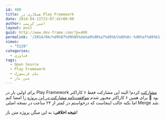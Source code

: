 ```yaml
---
id: 400
title: همکاری در Play Framework
date: 2014-04-11T23:07:42+00:00
author: امیر کریمی
layout: post
guid: http://www.dev-frame.com/?p=400
permalink: '/2014/04/%d9%87%d9%85%da%a9%d8%a7%d8%b1%db%8c-%d8%af%d8%b1-play-framework/'
views:
  - "5129"
categories:
  - فناوری
tags:
  - Open Source
  - Play Framework
  - پلی فریمورک
  - متن باز
---
```

برای اولین بار در Play Framework <a href="https://github.com/playframework/playframework/pull/2642" target="_blank">مشارکت</a> کردم! البته این مشارکت فقط ۶ کاراکتر بود 🙂 برای همین ۶ کاراکتر مجبور شدم <a href="http://www.typesafe.com/contribute/cla" target="_blank">موافقت‌نامه مشارکت در این پروژه</a> را امضا کنم اما نکته جالب اینجاست که درخواستم در کمتر از ۲۴ ساعت در نسخه اصلی Merge شد.

**نتیجه اخلاقی:** به این میگن پروژه متن باز!